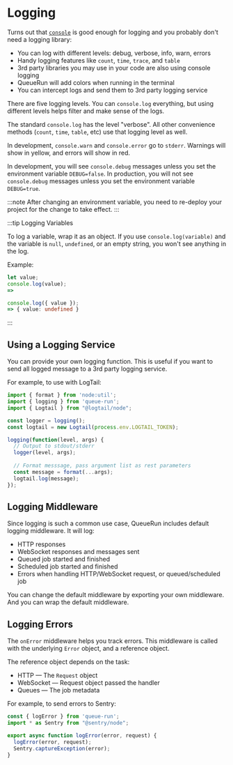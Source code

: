 # Logging

Turns out that [`console`](https://developer.mozilla.org/en-US/docs/Web/API/console) is good enough for logging and you probably don't need a logging library:

* You can log with different levels: debug, verbose, info, warn, errors
* Handy logging features like `count`, `time`, `trace`, and `table`
* 3rd party libraries you may use in your code are also using console logging
* QueueRun will add colors when running in the terminal
* You can intercept logs and send them to 3rd party logging service

There are five logging levels. You can `console.log` everything, but using different levels helps filter and make sense of the logs.

The standard `console.log` has the level "verbose". All other convenience methods (`count`, `time`, `table`, etc) use that logging level as well.

In development, `console.warn` and `console.error` go to `stderr`. Warnings will show in yellow, and errors will show in red.

In development, you will see `console.debug` messages unless you set the environment variable `DEBUG=false`.  In production, you will not see `console.debug` messages unless you set the environment variable `DEBUG=true`.

:::note
After changing an environment variable, you need to re-deploy your project for the change to take effect.
:::

:::tip Logging Variables

To log a variable, wrap it as an object. If you use `console.log(variable)` and the variable is `null`, `undefined`, or an empty string, you won't see anything in the log.

Example:

```ts
let value;
console.log(value);
=> 

console.log({ value });
=> { value: undefined }
```
:::


## Using a Logging Service

You can provide your own logging function. This is useful if you want to send all logged message to a 3rd party logging service.

For example, to use with LogTail:

```ts title=warmup.ts
import { format } from 'node:util';
import { logging } from 'queue-run';
import { Logtail } from "@logtail/node";

const logger = logging();
const logtail = new Logtail(process.env.LOGTAIL_TOKEN);

logging(function(level, args) {
  // Output to stdout/stderr
  logger(level, args);
  
  // Format messsage, pass argument list as rest parameters
  const message = format(...args);
  logtail.log(message);
});
```


## Logging Middleware

Since logging is such a common use case, QueueRun includes default logging middleware. It will log:

* HTTP responses
* WebSocket responses and messages sent
* Queued job started and finished
* Scheduled job started and finished
* Errors when handling HTTP/WebSocket request, or queued/scheduled job

You can change the default middleware by exporting your own middleware. And you can wrap the default middleware.


## Logging Errors

The `onError` middleware helps you track errors. This middleware is called with the underlying `Error` object, and a reference object.

The reference object depends on the task:

* HTTP — The `Request` object
* WebSocket — Request object passed the handler
* Queues — The job metadata

For example, to send errors to Sentry:

```ts title=api/_middleware.ts
const { logError } from 'queue-run';
import * as Sentry from "@sentry/node";

export async function logError(error, request) {
  logError(error, request);
  Sentry.captureException(error);
}
```

